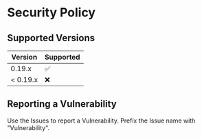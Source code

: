 # Security Policy

## Supported Versions

| Version  | Supported          |
| -------- | ------------------ |
| 0.19.x   | :white_check_mark: |
| < 0.19.x | :x:                |

## Reporting a Vulnerability

Use the Issues to report a Vulnerability. Prefix the Issue name with "Vulnerability".
